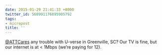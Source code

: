```yaml
---
date: 2015-01-29 21:41:33 +0000
twitter_id: 560991176895905792
tags:
- micropost
title: ''
---
```


[@ATTCares](https://twitter.com/ATTCares) any trouble with U-verse in Greenville, SC? Our TV is fine, but our internet is at &lt; 1Mbps (we’re paying for 12).
